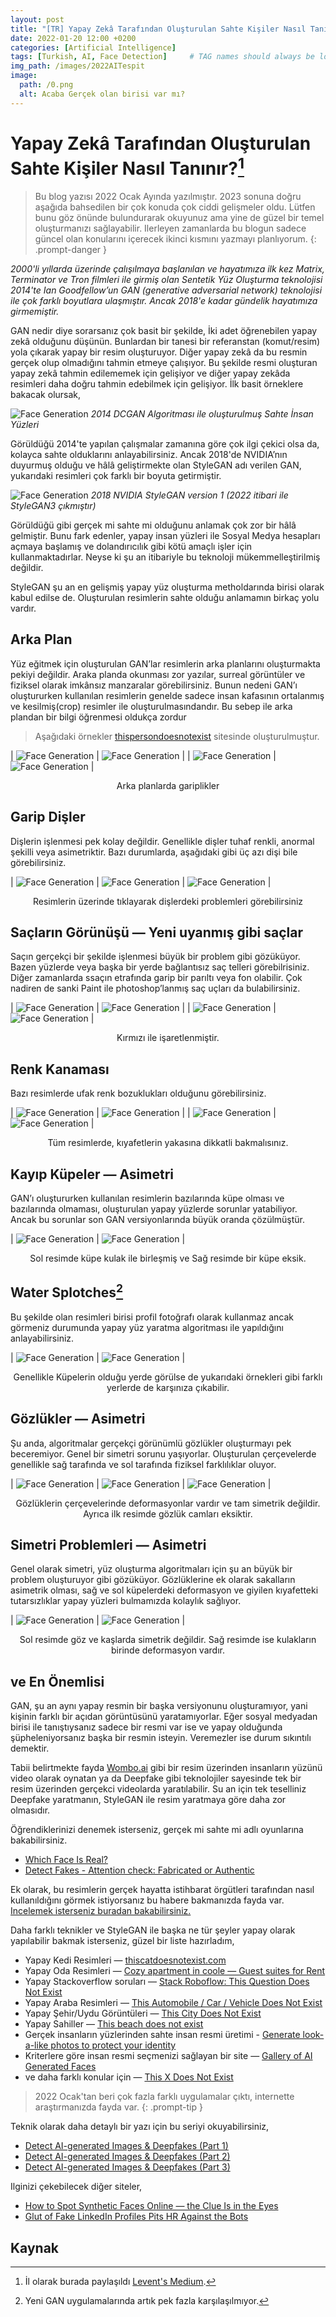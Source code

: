 ```yaml
---
layout: post
title: "[TR] Yapay Zekâ Tarafından Oluşturulan Sahte Kişiler Nasıl Tanınır?"
date: 2022-01-20 12:00 +0200
categories: [Artificial Intelligence]
tags: [Turkish, AI, Face Detection]     # TAG names should always be lowercase
img_path: /images/2022AITespit
image:
  path: /0.png
  alt: Acaba Gerçek olan birisi var mı?
---
```


# Yapay Zekâ Tarafından Oluşturulan Sahte Kişiler Nasıl Tanınır?[^1]

> Bu blog yazısı 2022 Ocak Ayında yazılmıştır. 2023 sonuna doğru aşağıda bahsedilen bir çok konuda çok ciddi gelişmeler oldu. Lütfen bunu göz önünde bulundurarak okuyunuz ama yine de güzel bir temel oluşturmanızı sağlayabilir. Ilerleyen zamanlarda bu blogun sadece güncel olan konularını içerecek ikinci kısmını yazmayı planlıyorum.
{: .prompt-danger }

*2000'li yıllarda üzerinde çalışılmaya başlanılan ve hayatımıza ilk kez Matrix, Terminator ve Tron filmleri ile girmiş olan Sentetik Yüz Oluşturma teknolojisi 2014'te Ian Goodfellow’un GAN (generative adversarial network) teknolojisi ile çok farklı boyutlara ulaşmıştır. Ancak 2018'e kadar gündelik hayatımıza girmemiştir.*

GAN nedir diye sorarsanız çok basit bir şekilde, İki adet öğrenebilen yapay zekâ olduğunu düşünün. Bunlardan bir tanesi bir referanstan (komut/resim) yola çıkarak yapay bir resim oluşturuyor\. Diğer yapay zekâ da bu resmin gerçek olup olmadığını tahmin etmeye çalışıyor\. Bu şekilde resmi oluşturan yapay zekâ tahmin edilememek için gelişiyor ve diğer yapay zekâda resimleri daha doğru tahmin edebilmek için gelişiyor\. İlk basit örneklere bakacak olursak,

![Face Generation](/1.png)
*2014 DCGAN Algoritması ile oluşturulmuş Sahte İnsan Yüzleri*

Görüldüğü 2014'te yapılan çalışmalar zamanına göre çok ilgi çekici olsa da, kolayca sahte olduklarını anlayabilirsiniz. Ancak 2018'de NVIDIA’nın duyurmuş olduğu ve hâlâ geliştirmekte olan StyleGAN adı verilen GAN, yukarıdaki resimleri çok farklı bir boyuta getirmiştir.

![Face Generation](/0.png)
*2018 NVIDIA StyleGAN version 1 (2022 itibari ile StyleGAN3 çıkmıştır)*

Görüldüğü gibi gerçek mi sahte mi olduğunu anlamak çok zor bir hâlâ gelmiştir. Bunu fark edenler, yapay insan yüzleri ile Sosyal Medya hesapları açmaya başlamış ve dolandırıcılık gibi kötü amaçlı işler için kullanmaktadırlar. Neyse ki şu an itibariyle bu teknoloji mükemmelleştirilmiş değildir.

StyleGAN şu an en gelişmiş yapay yüz oluşturma metholdarında birisi olarak kabul edilse de. Oluşturulan resimlerin sahte olduğu anlamamın birkaç yolu vardır.

## Arka Plan

Yüz eğitmek için oluşturulan GAN’lar resimlerin arka planlarını oluşturmakta pekiyi değildir. Araka planda okunması zor yazılar, surreal görüntüler ve fiziksel olarak imkânsız manzaralar görebilirsiniz. Bunun nedeni GAN’ı oluştururken kullanılan resimlerin genelde sadece insan kafasının ortalanmış ve kesilmiş(crop) resimler ile oluşturulmasındandır. Bu sebep ile arka plandan bir bilgi öğrenmesi oldukça zordur

> Aşağıdaki örnekler [thispersondoesnotexist](https://thispersondoesnotexist.com/) sitesinde oluşturulmuştur.

| ![Face Generation](/2.jpeg) | ![Face Generation](/3.jpeg) |
| ![Face Generation](/4.jpeg) | ![Face Generation](/5.jpeg) |

<p style="text-align: center;"> Arka planlarda gariplikler</p>

## Garip Dişler

Dişlerin işlenmesi pek kolay değildir. Genellikle dişler tuhaf renkli, anormal şekilli veya asimetriktir. Bazı durumlarda, aşağıdaki gibi üç azı dişi bile görebilirsiniz.

| ![Face Generation](/6.jpeg) | ![Face Generation](/7.jpeg) | ![Face Generation](/8.jpeg) |

<p style="text-align: center;"> Resimlerin üzerinde tıklayarak dişlerdeki problemleri görebilirsiniz</p>

## Saçların Görünüşü — Yeni uyanmış gibi saçlar

Saçın gerçekçi bir şekilde işlenmesi büyük bir problem gibi gözüküyor. Bazen yüzlerde veya başka bir yerde bağlantısız saç telleri görebilrisiniz. Diğer zamanlarda ssaçın etrafında garip bir parıltı veya fon olabilir. Çok nadiren de sanki Paint ile photoshop’lanmış saç uçları da bulabilirsiniz.

| ![Face Generation](/9.jpeg) | ![Face Generation](/10.jpeg) |
| ![Face Generation](/11.jpeg) | ![Face Generation](/12.jpeg) |

<p style="text-align: center;"> Kırmızı ile işaretlenmiştir.</p>

## Renk Kanaması

Bazı resimlerde ufak renk bozuklukları olduğunu görebilirsiniz.

| ![Face Generation](/13.jpeg) | ![Face Generation](/14.jpeg) |
| ![Face Generation](/15.jpeg) | ![Face Generation](/16.jpeg) |

<p style="text-align: center;">Tüm resimlerde, kıyafetlerin yakasına dikkatli bakmalısınız.</p>

## Kayıp Küpeler — Asimetri

GAN’ı oluştururken kullanılan resimlerin bazılarında küpe olması ve bazılarında olmaması, oluşturulan yapay yüzlerde sorunlar yatabiliyor. Ancak bu sorunlar son GAN versiyonlarında büyük oranda çözülmüştür.

| ![Face Generation](/17.jpeg) | ![Face Generation](/18.jpeg) |

<p style="text-align: center;">Sol resimde küpe kulak ile birleşmiş ve Sağ resimde bir küpe eksik.</p>

## Water Splotches[^2]

Bu şekilde olan resimleri birisi profil fotoğrafı olarak kullanmaz ancak görmeniz durumunda yapay yüz yaratma algoritması ile yapıldığını anlayabilirsiniz.

| ![Face Generation](/19.jpeg) | ![Face Generation](/20.jpeg) |

<p style="text-align: center;">Genellikle Küpelerin olduğu yerde görülse de yukarıdaki örnekleri gibi farklı yerlerde de karşınıza çıkabilir.</p>

## Gözlükler — Asimetri

Şu anda, algoritmalar gerçekçi görünümlü gözlükler oluşturmayı pek beceremiyor. Genel bir simetri sorunu yaşıyorlar. Oluşturulan çerçevelerde genellikle sağ tarafında ve sol tarafında fiziksel farklılıklar oluyor.

| ![Face Generation](/21.jpeg) | ![Face Generation](/18.jpeg) | ![Face Generation](/22.jpeg) |

<p style="text-align: center;">Gözlüklerin çerçevelerinde deformasyonlar vardır ve tam simetrik değildir. Ayrıca ilk resimde gözlük camları eksiktir.</p>

## Simetri Problemleri — Asimetri

Genel olarak simetri, yüz oluşturma algoritmaları için şu an büyük bir problem oluşturuyor gibi gözüküyor. Gözlüklerine ek olarak sakalların asimetrik olması, sağ ve sol küpelerdeki deformasyon ve giyilen kıyafetteki tutarsızlıklar yapay yüzleri bulmamızda kolaylık sağlıyor.

| ![Face Generation](/23.jpeg) | ![Face Generation](/24.jpeg) |

<p style="text-align: center;">Sol resimde göz ve kaşlarda simetrik değildir. Sağ resimde ise kulakların birinde deformasyon vardır.</p>

## ve En Önemlisi

GAN, şu an aynı yapay resmin bir başka versiyonunu oluşturamıyor, yani kişinin farklı bir açıdan görüntüsünü yaratamıyorlar. Eğer sosyal medyadan birisi ile tanıştıysanız sadece bir resmi var ise ve yapay olduğunda şüpheleniyorsanız başka bir resmin isteyin. Veremezler ise durum sıkıntılı demektir.

Tabii belirtmekte fayda [Wombo.ai](https://www.w.ai/) gibi bir resim üzerinden insanların yüzünü video olarak oynatan ya da Deepfake gibi teknolojiler sayesinde tek bir resim üzerinden gerçekci videolarda yaratılabilir. Su an için tek teselliniz Deepfake yaratmanın, StyleGAN ile resim yaratmaya göre daha zor olmasıdır.

Öğrendiklerinizi denemek isterseniz, gerçek mi sahte mi adlı oyunlarına bakabilirsiniz.

- [Which Face Is Real?](https://www.whichfaceisreal.com/learn.html)
- [Detect Fakes - Attention check: Fabricated or Authentic](https://detectfakes.media.mit.edu/)

Ek olarak, bu resimlerin gerçek hayatta istihbarat örgütleri tarafından nasıl kullanıldığını görmek istiyorsanız bu habere bakmanızda fayda var. [Incelemek isterseniz buradan bakabilirsiniz.](https://apnews.com/article/ap-top-news-artificial-intelligence-social-platforms-think-tanks-politics-bc2f19097a4c4fffaa00de6770b8a60d)

Daha farklı teknikler ve StyleGAN ile başka ne tür şeyler yapay olarak yapılabilir bakmak isterseniz, güzel bir liste hazırladım,

- Yapay Kedi Resimleri — [thiscatdoesnotexist.com](https://thiscatdoesnotexist.com/)
- Yapay Oda Resimleri — [Cozy apartment in coole — Guest suites for Rent](https://thisrentaldoesnotexist.com/)
- Yapay Stackoverflow soruları — [Stack Roboflow: This Question Does Not Exist](https://stackroboflow.com/)
- Yapay Araba Resimleri — [This Automobile / Car / Vehicle Does Not Exist](https://www.thisautomobiledoesnotexist.com/)
- Yapay Şehir/Uydu Görüntüleri — [This City Does Not Exist](https://thiscitydoesnotexist.com/)
- Yapay Sahiller — [This beach does not exist](https://thisbeachdoesnotexist.com/)
- Gerçek insanların yüzlerinden sahte insan resmi üretimi - [Generate look-a-like photos to protect your identity](https://generated.photos/anonymizer)
- Kriterlere göre insan resmi seçmenizi sağlayan bir site — [Gallery of AI Generated Faces](https://generated.photos/faces)
- ve daha farklı konular için — [This X Does Not Exist](https://thisxdoesnotexist.com/)

> 2022 Ocak'tan beri çok fazla farklı uygulamalar çıktı, internette araştırmanızda fayda var.
{: .prompt-tip }

Teknik olarak daha detaylı bir yazı için bu seriyi okuyabilirsiniz,

- [Detect AI-generated Images & Deepfakes (Part 1)](https://jonathan-hui.medium.com/detect-ai-generated-images-deepfakes-part-1-b518ed5075f4)
- [Detect AI-generated Images & Deepfakes (Part 2)](https://jonathan-hui.medium.com/detect-ai-generated-images-deepfakes-part-2-436c57eeb878)
- [Detect AI-generated Images & Deepfakes (Part 3)](https://jonathan-hui.medium.com/detect-ai-generated-images-deepfakes-part-3-9c3fdf97d572)

Ilginizi çekebilecek diğer siteler,

- [How to Spot Synthetic Faces Online — the Clue Is in the Eyes](https://www.discovermagazine.com/technology/how-to-spot-synthetic-faces-online-the-clue-is-in-the-eyes)
- [Glut of Fake LinkedIn Profiles Pits HR Against the Bots](https://krebsonsecurity.com/2022/10/glut-of-fake-linkedin-profiles-pits-hr-against-the-bots/)

## Kaynak

[^1]: İl olarak burada paylaşıldı [Levent's Medium](https://medium.com/@leventd/yapay-zeka-taraf%C4%B1ndan-olu%C5%9Fturulan-sahte-ki%C5%9Filer-nas%C4%B1l-tan%C4%B1n%C4%B1r-eeac3aa1dde1).
[^2]: Yeni GAN uygulamalarında artık pek fazla karşılaşılmıyor.
